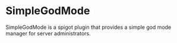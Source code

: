 # SimpleGodMode
SimpleGodMode is a spigot plugin that provides a simple god mode manager for server administrators.
